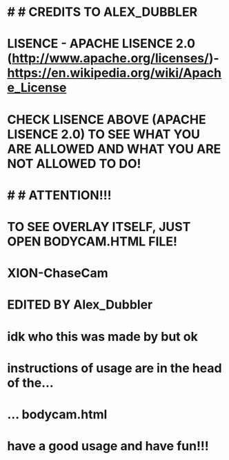 # # # CREDITS TO ALEX_DUBBLER
# LISENCE - APACHE LISENCE 2.0 (http://www.apache.org/licenses/)- https://en.wikipedia.org/wiki/Apache_License

# CHECK LISENCE ABOVE (APACHE LISENCE 2.0) TO SEE WHAT YOU ARE ALLOWED AND WHAT YOU ARE NOT ALLOWED TO DO!


# # # ATTENTION!!!
# TO SEE OVERLAY ITSELF, JUST OPEN BODYCAM.HTML FILE!


# XION-ChaseCam
# EDITED BY Alex_Dubbler
# idk who this was made by but ok
# instructions of usage are in the head of the...
# ... bodycam.html

# have a good usage and have fun!!!
